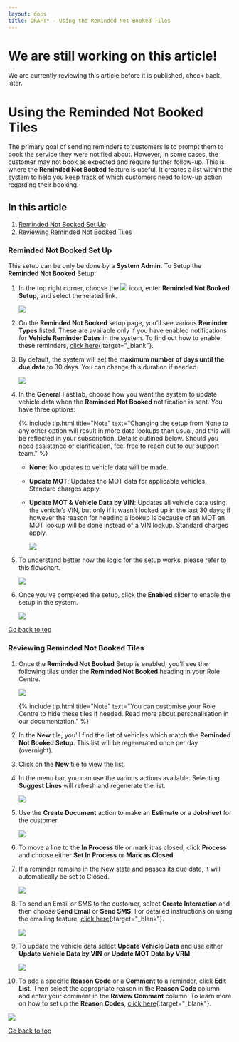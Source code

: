 ```yaml
---
layout: docs
title: DRAFT* - Using the Reminded Not Booked Tiles
---
```


<a name="top"></a>

# We are still working on this article!
We are currently reviewing this article before it is published, check back later.

# Using the Reminded Not Booked Tiles
The primary goal of sending reminders to customers is to prompt them to book the service they were notified about. However, in some cases, the customer may not book as expected and require further follow-up. This is where the **Reminded Not Booked** feature is useful. It creates a list within the system to help you keep track of which customers need follow-up action regarding their booking.

## In this article
1. [Reminded Not Booked Set Up](#reminded-not-booked-set-up)
2. [Reviewing Reminded Not Booked Tiles](#reviewing-reminded-not-booked-tiles)

### Reminded Not Booked Set Up
This setup can be only be done by a **System Admin**. To Setup the **Reminded Not Booked** Setup:
1. In the top right corner, choose the ![](media/search_icon.png) icon, enter **Reminded Not Booked Setup**, and select the related link.

   ![](media/garagehive-reminded-not-booked-setup1.png)

2. On the **Reminded Not Booked** setup page, you'll see various **Reminder Types** listed. These are available only if you have enabled notifications for **Vehicle Reminder Dates** in the system. To find out how to enable these reminders, [click here](/docs/garagehive-vehicle-date-reminders.html){:target="_blank"}.
3. By default, the system will set the **maximum number of days until the due date** to 30 days. You can change this duration if needed.

   ![](media/garagehive-reminded-not-booked-setup2.png)

4. In the **General** FastTab, choose how you want the system to update vehicle data when the **Reminded Not Booked** notification is sent. You have three options:

    {% include tip.html title="Note" text="Changing the setup from None to any other option will result in more data lookups than usual, and this will be reflected in your subscription. Details outlined below. Should you need assistance or clarification, feel free to reach out to our support team." %}

   - **None**: No updates to vehicle data will be made.
   - **Update MOT**: Updates the MOT data for applicable vehicles. Standard charges apply.
   - **Update MOT & Vehicle Data by VIN**: Updates all vehicle data using the vehicle’s VIN, but only if it wasn’t looked up in the last 30 days; if however the reason for needing a lookup is because of an MOT an MOT lookup will be done instead of a VIN lookup. Standard charges apply.

      ![](media/garagehive-reminded-not-booked-setup3.png)

5. To understand better how the logic for the setup works, please refer to this flowchart.

    ![](media/garagehive-reminded-not-booked-setup5.png) 

6. Once you've completed the setup, click the **Enabled** slider to enable the setup in the system.

   ![](media/garagehive-reminded-not-booked-setup4.png)


[Go back to top](#top)

### Reviewing Reminded Not Booked Tiles
1. Once the **Reminded Not Booked** Setup is enabled, you'll see the following tiles under the **Reminded Not Booked** heading in your Role Centre.

   ![](media/garagehive-reminded-not-booked-tiles1.png)

   {% include tip.html title="Note" text="You can customise your Role Centre to hide these tiles if needed. Read more about personalisation in our documentation." %}

2. In the **New** tile, you'll find the list of vehicles which match the **Reminded Not Booked Setup**. This list will be regenerated once per day (overnight).
3. Click on the **New** tile to view the list.
4. In the menu bar, you can use the various actions available. Selecting **Suggest Lines** will refresh and regenerate the list.

   ![](media/garagehive-reminded-not-booked-tiles2.png)

5. Use the **Create Document** action to make an **Estimate** or a **Jobsheet** for the customer.

   ![](media/garagehive-reminded-not-booked-tiles3.png)

6. To move a line to the **In Process** tile or mark it as closed, click **Process** and choose either **Set In Process** or **Mark as Closed**.
7. If a reminder remains in the New state and passes its due date, it will automatically be set to Closed. 

   ![](media/garagehive-reminded-not-booked-tiles4.png)

8. To send an Email or SMS to the customer, select **Create Interaction** and then choose **Send Email** or **Send SMS**. For detailed instructions on using the emailing feature, [click here](/docs/garagehive-using-emailing-feature.html#using-the-emailing-feature){:target="_blank"}.

   ![](media/garagehive-reminded-not-booked-tiles5.png)

9. To update the vehicle data select **Update Vehicle Data** and use either **Update Vehicle Data by VIN** or **Update MOT Data by VRM**.

   ![](media/garagehive-reminded-not-booked-tiles6.png)

10. To add a specific **Reason Code** or a **Comment** to a reminder, click **Edit List**. Then select the appropriate reason in the **Reason Code** column and enter your comment in the **Review Comment** column. To learn more on how to set up the **Reason Codes**, [click here](garagehive-service-reason-codes.html){:target="_blank"}.

   ![](media/garagehive-reminded-not-booked-tiles7.png)


[Go back to top](#top)

